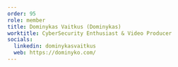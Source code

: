 ```yaml
---
order: 95
role: member
title: Dominykas Vaitkus (Dominykas)
worktitle: CyberSecurity Enthusiast & Video Producer
socials:
  linkedin: dominykasvaitkus
  web: https://dominyko.com/
---
```

